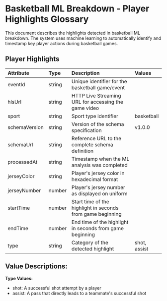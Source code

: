 # **Basketball ML Breakdown \- Player Highlights Glossary**

This document describes the highlights detected in basketball ML breakdown. The system uses machine learning to automatically identify and timestamp key player actions during basketball games.

## **Player Highlights**

| Attribute | Type | Description | Values |
| :---- | :---- | :---- | :---- |
| eventId | string | Unique identifier for the basketball game/event |  |
| hlsUrl | string | HTTP Live Streaming URL for accessing the game video |  |
| sport | string | Sport type identifier | basketball |
| schemaVersion | string | Version of the schema specification | v1.0.0 |
| schemaUrl | string | Reference URL to the complete schema definition |  |
| processedAt | string | Timestamp when the ML analysis was completed |  |
| jerseyColor | string | Player's jersey color in hexadecimal format |  |
| jerseyNumber | number | Player's jersey number as displayed on uniform |  |
| startTime | number | Start time of the highlight in seconds from game beginning |  |
| endTime | number | End time of the highlight in seconds from game beginning |  |
| type | string | Category of the detected highlight | shot, assist |

## **Value Descriptions:**

**Type Values:**

* shot: A successful shot attempt by a player  
* assist: A pass that directly leads to a teammate's successful shot
